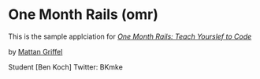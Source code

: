 # One Month Rails (omr)

This is the sample applciation for 
[*One Month Rails: Teach Yourslef to Code*](http://onemonthrails.com)

by [Mattan Griffel](http://mattangriffel.com)

Student [Ben Koch] Twitter: BKmke

